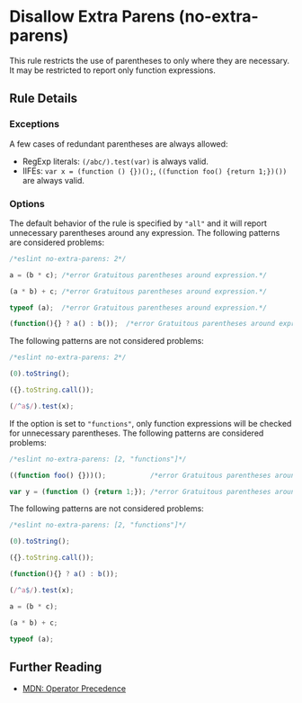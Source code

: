 # Disallow Extra Parens (no-extra-parens)

This rule restricts the use of parentheses to only where they are necessary. It may be restricted to report only function expressions.

## Rule Details

### Exceptions

A few cases of redundant parentheses are always allowed:

* RegExp literals: `(/abc/).test(var)` is always valid.
* IIFEs: `var x = (function () {})();`, `((function foo() {return 1;})())` are always valid.

### Options

The default behavior of the rule is specified by `"all"` and it will report unnecessary parentheses around any expression. The following patterns are considered problems:

```js
/*eslint no-extra-parens: 2*/

a = (b * c); /*error Gratuitous parentheses around expression.*/

(a * b) + c; /*error Gratuitous parentheses around expression.*/

typeof (a);  /*error Gratuitous parentheses around expression.*/

(function(){} ? a() : b());  /*error Gratuitous parentheses around expression.*/
```

The following patterns are not considered problems:

```js
/*eslint no-extra-parens: 2*/

(0).toString();

({}.toString.call());

(/^a$/).test(x);
```

If the option is set to `"functions"`, only function expressions will be checked for unnecessary parentheses. The following patterns are considered problems:

```js
/*eslint no-extra-parens: [2, "functions"]*/

((function foo() {}))();           /*error Gratuitous parentheses around expression.*/

var y = (function () {return 1;}); /*error Gratuitous parentheses around expression.*/
```

The following patterns are not considered problems:

```js
/*eslint no-extra-parens: [2, "functions"]*/

(0).toString();

({}.toString.call());

(function(){} ? a() : b());

(/^a$/).test(x);

a = (b * c);

(a * b) + c;

typeof (a);
```


## Further Reading

* [MDN: Operator Precedence](https://developer.mozilla.org/en-US/docs/Web/JavaScript/Reference/Operators/Operator_Precedence)
